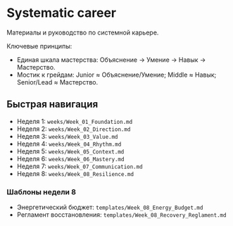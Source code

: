 ﻿# Systematic career

Материалы и руководство по системной карьере.

Ключевые принципы:
- Единая шкала мастерства: Объяснение → Умение → Навык → Мастерство.
- Мостик к грейдам: Junior ≈ Объяснение/Умение; Middle ≈ Навык; Senior/Lead ≈ Мастерство.

## Быстрая навигация

- Неделя 1: `weeks/Week_01_Foundation.md`
- Неделя 2: `weeks/Week_02_Direction.md`
- Неделя 3: `weeks/Week_03_Value.md`
- Неделя 4: `weeks/Week_04_Rhythm.md`
- Неделя 5: `weeks/Week_05_Context.md`
- Неделя 6: `weeks/Week_06_Mastery.md`
- Неделя 7: `weeks/Week_07_Communication.md`
- Неделя 8: `weeks/Week_08_Resilience.md`

### Шаблоны недели 8
- Энергетический бюджет: `templates/Week_08_Energy_Budget.md`
- Регламент восстановления: `templates/Week_08_Recovery_Reglament.md`
